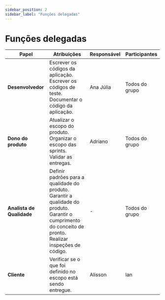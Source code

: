 ```yaml
---
sidebar_position: 2
sidebar_label: "Funções delegadas"
---
```


# Funções delegadas

| **Papel** | **Atribuições** | **Responsável** | **Participantes** |
|-----------|-----------------|-----------------|-------------------|
| **Desenvolvedor** | Escrever os códigos da aplicação. <br/>Escrever os códigos de teste. <br/>Documentar o código da aplicação.  | Ana Júlia       | Todos do grupo    |
| **Dono do produto** | Atualizar o escopo do produto.<br/>Organizar o escopo das sprints. <br/>Validar as entregas.   | Adriano         | Todos do grupo    |
| **Analista de Qualidade** | Definir padrões para a qualidade do produto. <br/>Garantir a qualidade do produto. <br/>Garantir o cumprimento do conceito de pronto. <br/>Realizar inspeções de código. | - | Todos do grupo    |
| **Cliente**               | Verificar se o que foi definido no escopo está sendo entregue.  | Alisson         | Ian               |
 
